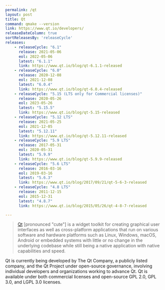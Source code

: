 ```yaml
---
permalink: /qt
layout: post
title: Qt
command: qmake --version
link: https://www.qt.io/developers/
releaseDateColumn: true
sortReleasesBy: 'releaseCycle'
releases:
    - releaseCycle: "6.1"
      release: 2021-05-06
      eol: 2022-05-06
      latest: "6.1.1"
      link: https://www.qt.io/blog/qt-6.1.1-released
    - releaseCycle: "6.0"
      release: 2020-12-08
      eol: 2021-12-08
      latest: "6.0.4"
      link: https://www.qt.io/blog/qt-6.0.4-released
    - releaseCycle: "5.15 (LTS only for Commercial licenses)"
      release: 2020-05-26
      eol: 2023-05-26
      latest: "5.15.5"
      link: https://www.qt.io/blog/qt-5.15-released
    - releaseCycle: "5.12 LTS"
      release: 2021-05-25
      eol: 2021-12-05
      latest: "5.12.11"
      link: https://www.qt.io/blog/qt-5.12.11-released
    - releaseCycle: "5.9 LTS"
      release: 2017-05-31
      eol: 2020-05-31
      latest: "5.9.9"
      link: https://www.qt.io/blog/qt-5.9.9-released
    - releaseCycle: "5.6 LTS"
      release: 2016-03-16
      eol: 2019-03-16
      latest: "5.6.3"
      link: https://www.qt.io/blog/2017/09/21/qt-5-6-3-released
    - releaseCycle: "4.8 LTS"
      release: 2011-12-15
      eol: 2015-12-31
      latest: "4.8.7"
      link: https://www.qt.io/blog/2015/05/26/qt-4-8-7-released

---
```


> [Qt](https://www.qt.io/) [pronounced "cute"]  is a widget toolkit for creating graphical user interfaces as well as cross-platform applications that run on various software and hardware platforms such as Linux, Windows, macOS, Android or embedded systems with little or no change in the underlying codebase while still being a native application with native capabilities and speed.

Qt is currently being developed by The Qt Company, a publicly listed company, and the Qt Project under open-source governance, involving individual developers and organizations working to advance Qt.
Qt is available under both commercial licenses and open-source GPL 2.0, GPL 3.0, and LGPL 3.0 licenses.
